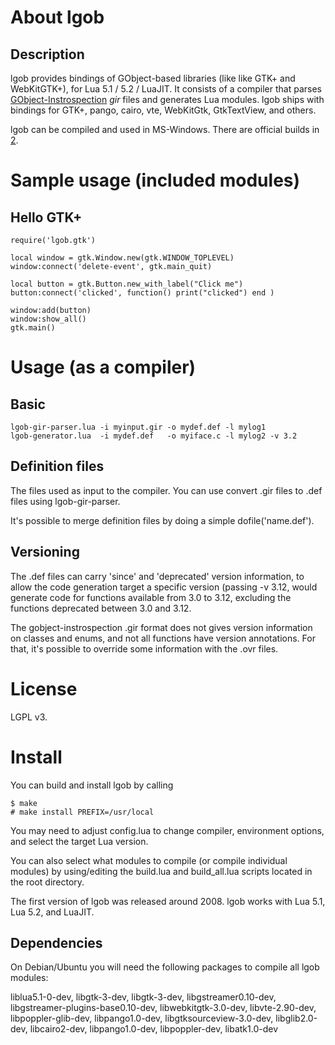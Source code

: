 About lgob
==========

Description
-----------
    
lgob provides bindings of GObject-based libraries (like like GTK+ and
WebKitGTK+), for Lua 5.1 / 5.2 / LuaJIT. It consists of a compiler that parses
[GObject-Instrospection][1] _gir_ files and generates Lua modules.
lgob ships with bindings for GTK+, pango, cairo, vte, WebKitGtk, GtkTextView,
and others.

lgob can be compiled and used in MS-Windows. There are official builds in [2].

Sample usage (included modules)
===============================

Hello GTK+
----------

    require('lgob.gtk')
    
    local window = gtk.Window.new(gtk.WINDOW_TOPLEVEL)
    window:connect('delete-event', gtk.main_quit)
    
    local button = gtk.Button.new_with_label("Click me")
    button:connect('clicked', function() print("clicked") end )
    
    window:add(button)
    window:show_all()
    gtk.main()

    
Usage (as a compiler)
=====================

Basic
-----

    lgob-gir-parser.lua -i myinput.gir -o mydef.def -l mylog1
    lgob-generator.lua  -i mydef.def   -o myiface.c -l mylog2 -v 3.2

Definition files
----------------

The files used as input to the compiler. You can use convert .gir
files to .def files using lgob-gir-parser.

It's possible to merge definition files by doing a simple
dofile('name.def').

Versioning
----------

The .def files can carry 'since' and 'deprecated' version
information, to allow the code generation target a specific
version (passing -v 3.12, would generate code for functions available
from 3.0 to 3.12, excluding the functions deprecated
between 3.0 and 3.12.

The gobject-instrospection .gir format does not gives version 
information on classes and enums, and not all functions have version
annotations. For that, it's possible to override some information
with the .ovr files.

License
=======

LGPL v3.
    
Install
=======

You can build and install lgob by calling

    $ make
    # make install PREFIX=/usr/local

You may need to adjust config.lua to change compiler, environment
options, and select the target Lua version.

You can also select what modules to compile (or compile individual modules)
by using/editing the build.lua and build_all.lua scripts located in the
root directory.

The first version of lgob was released around 2008. lgob works with Lua 5.1, Lua 5.2,
and LuaJIT.

Dependencies
------------

On Debian/Ubuntu you will need the following packages to compile all
lgob modules:

liblua5.1-0-dev, libgtk-3-dev, libgtk-3-dev, libgstreamer0.10-dev, libgstreamer-plugins-base0.10-dev,
libwebkitgtk-3.0-dev, libvte-2.90-dev, libpoppler-glib-dev, libpango1.0-dev, libgtksourceview-3.0-dev,
libglib2.0-dev, libcairo2-dev, libpango1.0-dev, libpoppler-dev, libatk1.0-dev

[1]: http://wiki.gnome.org/GObjectIntrospection
[2]: https://bitbucket.org/lucashnegri/lgob/downloads
